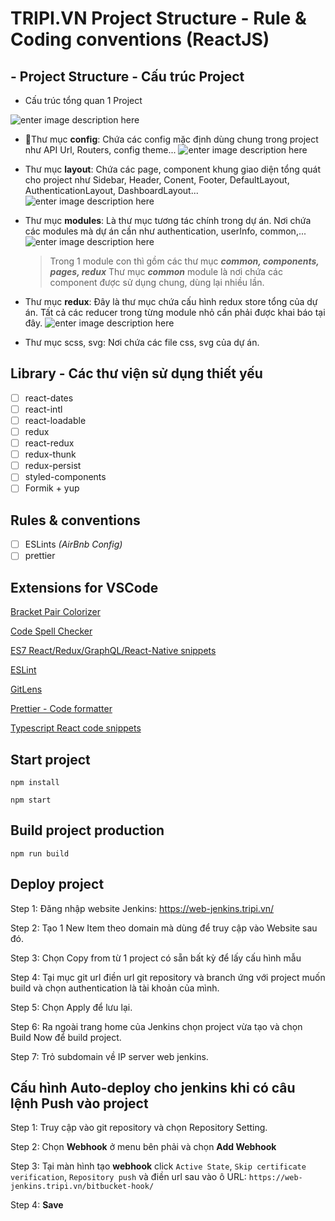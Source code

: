 # TRIPI.VN Project Structure - Rule & Coding conventions (ReactJS)

## - Project Structure - Cấu trúc Project

- Cấu trúc tổng quan 1 Project

![enter image description here](https://www.upsieutoc.com/images/2020/05/11/Screen-Shot-2020-05-11-at-17.26.30.png)

- Thư mục **config**: Chứa các config mặc định dùng chung trong project như API Url, Routers, config theme...
  ![enter image description here](https://www.upsieutoc.com/images/2020/05/11/Screen-Shot-2020-05-11-at-17.29.13.png)
- Thư mục **layout**: Chứa các page, component khung giao diện tổng quát cho project như Sidebar, Header, Conent, Footer, DefaultLayout, AuthenticationLayout, DashboardLayout...
  ![enter image description here](https://www.upsieutoc.com/images/2020/05/11/Screen-Shot-2020-05-11-at-17.32.36.png)
- Thư mục **modules**: Là thư mục tương tác chính trong dự án. Nơi chứa các modules mà dự án cần như authentication, userInfo, common,...
  ![enter image description here](https://www.upsieutoc.com/images/2020/05/11/Screen-Shot-2020-05-11-at-17.43.36.png)

  > Trong 1 module con thì gồm các thư mục **_common, components, pages, redux_**
  > Thư mục **_common_** module là nơi chứa các component được sử dụng chung, dùng lại nhiều lần.

- Thư mục **redux**: Đây là thư mục chứa cấu hình redux store tổng của dự án. Tất cả các reducer trong từng module nhỏ cần phải được khai báo tại đây.
  ![enter image description here](https://www.upsieutoc.com/images/2020/05/11/Screen-Shot-2020-05-11-at-17.33.41.png)
- Thư mục scss, svg: Nơi chứa các file css, svg của dự án.

##  Library - Các thư viện sử dụng thiết yếu

- [ ] react-dates
- [ ] react-intl
- [ ] react-loadable
- [ ] redux
- [ ] react-redux
- [ ] redux-thunk
- [ ] redux-persist
- [ ] styled-components
- [ ] Formik + yup

##  Rules & conventions

- [ ] ESLints _(AirBnb Config)_
- [ ] prettier

## Extensions for VSCode

   [Bracket Pair Colorizer](https://marketplace.visualstudio.com/items?itemName=CoenraadS.bracket-pair-colorizer)

   [Code Spell Checker](https://marketplace.visualstudio.com/items?itemName=streetsidesoftware.code-spell-checker)

   [ES7 React/Redux/GraphQL/React-Native snippets](https://marketplace.visualstudio.com/items?itemName=dsznajder.es7-react-js-snippets)

   [ESLint](https://marketplace.visualstudio.com/items?itemName=dbaeumer.vscode-eslint)

   [GitLens](https://marketplace.visualstudio.com/items?itemName=eamodio.gitlens)

   [Prettier - Code formatter](https://marketplace.visualstudio.com/items?itemName=esbenp.prettier-vscode)

   [Typescript React code snippets](https://marketplace.visualstudio.com/items?itemName=infeng.vscode-react-typescript)

## Start project

   `npm install`

   `npm start`

## Build project production

   `npm run build`

## Deploy project

   Step 1: Đăng nhập website Jenkins: https://web-jenkins.tripi.vn/

   Step 2: Tạo 1 New Item theo domain mà dùng để truy cập vào Website sau đó.

   Step 3: Chọn Copy from từ 1 project có sẵn bất kỳ để lấy cấu hình mẫu

   Step 4: Tại mục git url điền url git repository và branch ứng với project muốn build và chọn authentication là tài khoản của mình.

   Step 5: Chọn Apply để lưu lại.

   Step 6: Ra ngoài trang home của Jenkins chọn project vừa tạo và chọn Build Now để build project.

   Step 7: Trỏ subdomain về IP server web jenkins.

## Cấu hình Auto-deploy cho jenkins khi có câu lệnh Push vào project

   Step 1: Truy cập vào git repository và chọn Repository Setting.

   Step 2: Chọn **Webhook** ở menu bên phải và chọn **Add Webhook**

   Step 3: Tại màn hình tạo **webhook** click `Active State`, `Skip certificate verification`, `Repository push` và điền url sau vào ô URL: `https://web-jenkins.tripi.vn/bitbucket-hook/`

   Step 4: **Save**
